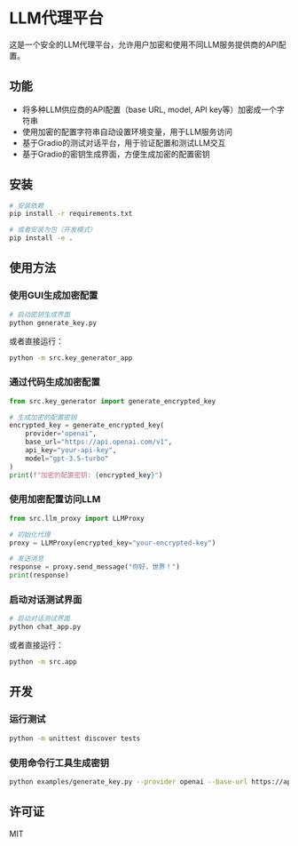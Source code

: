 # LLM代理平台

这是一个安全的LLM代理平台，允许用户加密和使用不同LLM服务提供商的API配置。

## 功能

- 将多种LLM供应商的API配置（base URL, model, API key等）加密成一个字符串
- 使用加密的配置字符串自动设置环境变量，用于LLM服务访问
- 基于Gradio的测试对话平台，用于验证配置和测试LLM交互
- 基于Gradio的密钥生成界面，方便生成加密的配置密钥

## 安装

```bash
# 安装依赖
pip install -r requirements.txt

# 或者安装为包（开发模式）
pip install -e .
```

## 使用方法

### 使用GUI生成加密配置

```bash
# 启动密钥生成界面
python generate_key.py
```

或者直接运行：

```bash
python -m src.key_generator_app
```

### 通过代码生成加密配置

```python
from src.key_generator import generate_encrypted_key

# 生成加密的配置密钥
encrypted_key = generate_encrypted_key(
    provider="openai",
    base_url="https://api.openai.com/v1",
    api_key="your-api-key",
    model="gpt-3.5-turbo"
)
print(f"加密的配置密钥: {encrypted_key}")
```

### 使用加密配置访问LLM

```python
from src.llm_proxy import LLMProxy

# 初始化代理
proxy = LLMProxy(encrypted_key="your-encrypted-key")

# 发送消息
response = proxy.send_message("你好，世界！")
print(response)
```

### 启动对话测试界面

```bash
# 启动对话测试界面
python chat_app.py
```

或者直接运行：

```bash
python -m src.app
```

## 开发

### 运行测试

```bash
python -m unittest discover tests
```

### 使用命令行工具生成密钥

```bash
python examples/generate_key.py --provider openai --base-url https://api.openai.com/v1 --api-key your-api-key --model gpt-3.5-turbo
```

## 许可证

MIT 